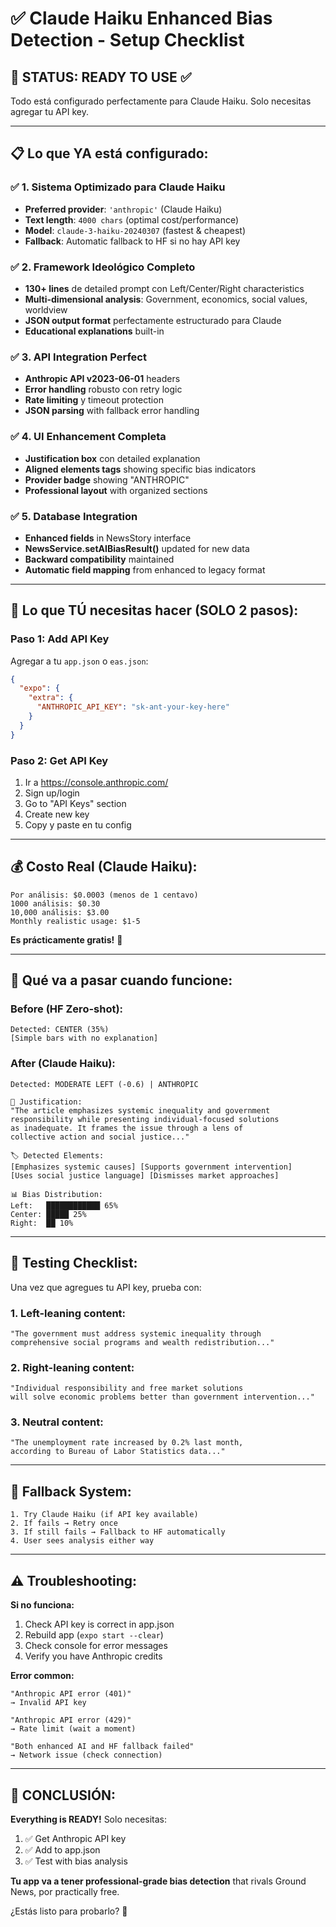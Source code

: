 # ✅ Claude Haiku Enhanced Bias Detection - Setup Checklist

## 🎯 **STATUS: READY TO USE** ✅

Todo está configurado perfectamente para Claude Haiku. Solo necesitas agregar tu API key.

---

## 📋 **Lo que YA está configurado:**

### ✅ **1. Sistema Optimizado para Claude Haiku**
- **Preferred provider**: `'anthropic'` (Claude Haiku)
- **Text length**: `4000 chars` (optimal cost/performance)
- **Model**: `claude-3-haiku-20240307` (fastest & cheapest)
- **Fallback**: Automatic fallback to HF si no hay API key

### ✅ **2. Framework Ideológico Completo**
- **130+ lines** de detailed prompt con Left/Center/Right characteristics
- **Multi-dimensional analysis**: Government, economics, social values, worldview
- **JSON output format** perfectamente estructurado para Claude
- **Educational explanations** built-in

### ✅ **3. API Integration Perfect**
- **Anthropic API v2023-06-01** headers
- **Error handling** robusto con retry logic
- **Rate limiting** y timeout protection
- **JSON parsing** with fallback error handling

### ✅ **4. UI Enhancement Completa**
- **Justification box** con detailed explanation
- **Aligned elements tags** showing specific bias indicators
- **Provider badge** showing "ANTHROPIC"
- **Professional layout** with organized sections

### ✅ **5. Database Integration**
- **Enhanced fields** in NewsStory interface
- **NewsService.setAIBiasResult()** updated for new data
- **Backward compatibility** maintained
- **Automatic field mapping** from enhanced to legacy format

---

## 🔑 **Lo que TÚ necesitas hacer (SOLO 2 pasos):**

### **Paso 1: Add API Key**
Agregar a tu `app.json` o `eas.json`:

```json
{
  "expo": {
    "extra": {
      "ANTHROPIC_API_KEY": "sk-ant-your-key-here"
    }
  }
}
```

### **Paso 2: Get API Key**
1. Ir a https://console.anthropic.com/
2. Sign up/login
3. Go to "API Keys" section
4. Create new key
5. Copy y paste en tu config

---

## 💰 **Costo Real (Claude Haiku):**

```
Por análisis: $0.0003 (menos de 1 centavo)
1000 análisis: $0.30
10,000 análisis: $3.00
Monthly realistic usage: $1-5
```

**Es prácticamente gratis!** 🎉

---

## 🚀 **Qué va a pasar cuando funcione:**

### **Before (HF Zero-shot):**
```
Detected: CENTER (35%)
[Simple bars with no explanation]
```

### **After (Claude Haiku):**
```
Detected: MODERATE LEFT (-0.6) | ANTHROPIC

📘 Justification:
"The article emphasizes systemic inequality and government
responsibility while presenting individual-focused solutions
as inadequate. It frames the issue through a lens of
collective action and social justice..."

🏷️ Detected Elements:
[Emphasizes systemic causes] [Supports government intervention]
[Uses social justice language] [Dismisses market approaches]

📊 Bias Distribution:
Left:   ████████████ 65%
Center: █████ 25%
Right:  ██ 10%
```

---

## 🧪 **Testing Checklist:**

Una vez que agregues tu API key, prueba con:

### **1. Left-leaning content:**
```
"The government must address systemic inequality through
comprehensive social programs and wealth redistribution..."
```

### **2. Right-leaning content:**
```
"Individual responsibility and free market solutions
will solve economic problems better than government intervention..."
```

### **3. Neutral content:**
```
"The unemployment rate increased by 0.2% last month,
according to Bureau of Labor Statistics data..."
```

---

## 🔄 **Fallback System:**

```
1. Try Claude Haiku (if API key available)
2. If fails → Retry once
3. If still fails → Fallback to HF automatically
4. User sees analysis either way
```

---

## ⚠️ **Troubleshooting:**

**Si no funciona:**
1. Check API key is correct in app.json
2. Rebuild app (`expo start --clear`)
3. Check console for error messages
4. Verify you have Anthropic credits

**Error common:**
```
"Anthropic API error (401)"
→ Invalid API key

"Anthropic API error (429)"
→ Rate limit (wait a moment)

"Both enhanced AI and HF fallback failed"
→ Network issue (check connection)
```

---

## 🎯 **CONCLUSIÓN:**

**Everything is READY!** Solo necesitas:
1. ✅ Get Anthropic API key
2. ✅ Add to app.json
3. ✅ Test with bias analysis

**Tu app va a tener professional-grade bias detection** that rivals Ground News, por practically free.

¿Estás listo para probarlo? 🚀